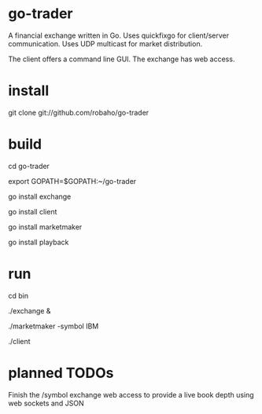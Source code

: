 # go-trader

A financial exchange written in Go. Uses quickfixgo for client/server communication. Uses UDP multicast for market distribution.

The client offers a command line GUI. The exchange has web access.

# install

git clone git://github.com/robaho/go-trader

# build

cd go-trader

export GOPATH=$GOPATH:~/go-trader

go install exchange

go install client

go install marketmaker

go install playback

# run

cd bin

./exchange &

./marketmaker -symbol IBM

./client

# planned TODOs

Finish the /symbol exchange web access to provide a live book depth using web sockets and JSON